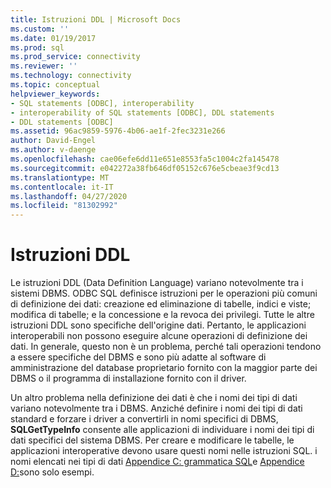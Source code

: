 ```yaml
---
title: Istruzioni DDL | Microsoft Docs
ms.custom: ''
ms.date: 01/19/2017
ms.prod: sql
ms.prod_service: connectivity
ms.reviewer: ''
ms.technology: connectivity
ms.topic: conceptual
helpviewer_keywords:
- SQL statements [ODBC], interoperability
- interoperability of SQL statements [ODBC], DDL statements
- DDL statements [ODBC]
ms.assetid: 96ac9859-5976-4b06-ae1f-2fec3231e266
author: David-Engel
ms.author: v-daenge
ms.openlocfilehash: cae06efe6dd11e651e8553fa5c1004c2fa145478
ms.sourcegitcommit: e042272a38fb646df05152c676e5cbeae3f9cd13
ms.translationtype: MT
ms.contentlocale: it-IT
ms.lasthandoff: 04/27/2020
ms.locfileid: "81302992"
---
```

# <a name="ddl-statements"></a>Istruzioni DDL
Le istruzioni DDL (Data Definition Language) variano notevolmente tra i sistemi DBMS. ODBC SQL definisce istruzioni per le operazioni più comuni di definizione dei dati: creazione ed eliminazione di tabelle, indici e viste; modifica di tabelle; e la concessione e la revoca dei privilegi. Tutte le altre istruzioni DDL sono specifiche dell'origine dati. Pertanto, le applicazioni interoperabili non possono eseguire alcune operazioni di definizione dei dati. In generale, questo non è un problema, perché tali operazioni tendono a essere specifiche del DBMS e sono più adatte al software di amministrazione del database proprietario fornito con la maggior parte dei DBMS o il programma di installazione fornito con il driver.  
  
 Un altro problema nella definizione dei dati è che i nomi dei tipi di dati variano notevolmente tra i DBMS. Anziché definire i nomi dei tipi di dati standard e forzare i driver a convertirli in nomi specifici di DBMS, **SQLGetTypeInfo** consente alle applicazioni di individuare i nomi dei tipi di dati specifici del sistema DBMS. Per creare e modificare le tabelle, le applicazioni interoperative devono usare questi nomi nelle istruzioni SQL. i nomi elencati nei tipi di dati [Appendice C: grammatica SQL](../../../odbc/reference/appendixes/appendix-c-sql-grammar.md)e [Appendice D:](../../../odbc/reference/appendixes/appendix-d-data-types.md)sono solo esempi.
